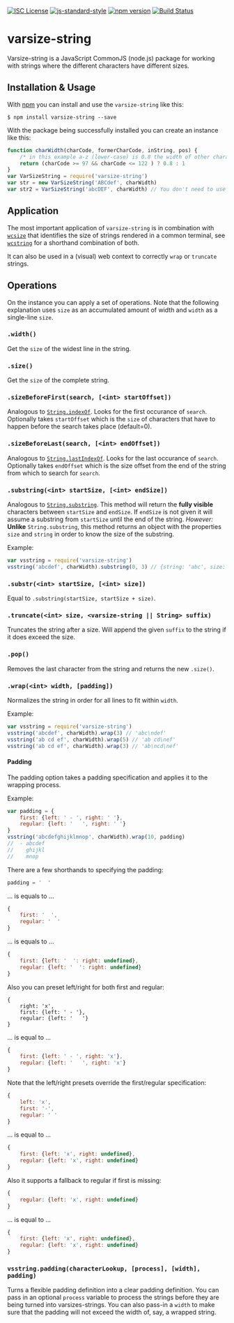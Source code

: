 [![ISC License](https://img.shields.io/badge/license-ISC-blue.svg?style=flat)](LICENSE.md)
[![js-standard-style](https://img.shields.io/badge/code%20style-standard-brightgreen.svg?style=flat)](http://standardjs.com/)
[![npm version](https://badge.fury.io/js/varsize-string.svg)](https://badge.fury.io/js/varsize-string)
[![Build Status](https://travis-ci.org/martinheidegger/varsize-string.svg?branch=master)](https://travis-ci.org/martinheidegger/varsize-string)

# varsize-string
Varsize-string is a JavaScript CommonJS (node.js) package for working
with strings where the different characters have different sizes.

## Installation & Usage
With [npm](https://docs.npmjs.com/getting-started/installing-node) you can install and use the `varsize-string` like this:

```
$ npm install varsize-string --save
```

With the package being successfully installed you can create an instance like this:

```JavaScript
function charWidth(charCode, formerCharCode, inString, pos) {
    /* in this example a-z (lower-case) is 0.8 the width of other characters */
    return (charCode >= 97 && charCode <= 122 ) ? 0.8 : 1
}
var VarSizeString = require('varsize-string')
var str = new VarSizeString('ABCdef', charWidth)
var str2 = VarSizeString('abcDEF', charWidth) // You don't need to use `new`
```

## Application
The most important application of `varsize-string` is in combination with 
[`wcsize`](https://github.com/martinheidegger/wcsize) that identifies the size of strings rendered in a common terminal,
see [`wcstring`](https://github.com/martinheidegger/wcstring) for a shorthand combination of both.

It can also be used in a (visual) web context to correctly `wrap` or `truncate` strings.

## Operations
On the instance you can apply a set of operations. Note that the following explanation uses `size` as an accumulated amount of width and `width` as a single-line `size`.

### `.width()`
Get the `size` of the widest line in the string. 

### `.size()`
Get the `size` of the complete string.

### `.sizeBeforeFirst(search, [<int> startOffset])`
Analogous to [`String.indexOf`](https://developer.mozilla.org/en/docs/Web/JavaScript/Reference/Global_Objects/String/indexOf). Looks for the first occurance of `search`. Optionally takes `startOffset` which is the `size` of characters that have to happen before the search takes place (default=0).

### `.sizeBeforeLast(search, [<int> endOffset])`
Analogous to [`String.lastIndexOf`](https://developer.mozilla.org/en/docs/Web/JavaScript/Reference/Global_Objects/String/lastIndexOf). Looks for the last occurance of `search`.
Optionally takes `endOffset` which is the size offset from the end of the string from which to search for `search`.

### `.substring(<int> startSize, [<int> endSize])`
Analogous to [`String.substring`](https://developer.mozilla.org/en/docs/Web/JavaScript/Reference/Global_Objects/String/substring). This method will return the **fully visible** characters between `startSize` and `endSize`. If `endSize` is not given it will assume a substring from `startSize` until the end of the string.
_However:_ **Unlike** `String.substring`, this method returns an object with the properties `size` and `string` in order to know the size of the substring.

Example:
```JavaScript
var vsstring = require('varsize-string')
vsstring('abcdef', charWidth).substring(0, 3) // {string: 'abc', size: 2.4}
```

### `.substr(<int> startSize, [<int> size])`
Equal to `.substring(startSize, startSize + size)`.


### `.truncate(<int> size, <varsize-string || String> suffix)`
Truncates the string after a size. Will append the given `suffix` to the string if it does exceed the size.

### `.pop()`
Removes the last character from the string and returns the new `.size()`.

### `.wrap(<int> width, [padding])`
Normalizes the string in order for all lines to fit within `width`.

Example:
```JavaScript
var vsstring = require('varsize-string')
vsstring('abcdef', charWidth).wrap(3) // 'abc\ndef'
vsstring('ab cd ef', charWidth).wrap(5) // 'ab cd\nef'
vsstring('ab cd ef', charWidth).wrap(3) // 'ab\ncd\nef'
```

#### Padding
The padding option takes a padding specification and applies it to the
wrapping process.

Example:

```JavaScript
var padding = {
    first: {left: ' - ', right: ' '},
    regular: {left: '   ', right: ' '}
}
vsstring('abcdefghijklmnop', charWidth).wrap(10, padding)
//  - abcdef
//    ghijkl
//    mnop
```

There are a few shorthands to specifying the padding:

```JavaScript
padding = '  '
```

... is equals to ...

```JavaScript
{
    first: '  ',
    regular: '  '
}
```

... is equals to ...

```JavaScript
{
    first: {left: '  ': right: undefined},
    regular: {left: '  ': right: undefined}
}
```

Also you can preset left/right for both first and regular:

```JavScript
{
    right: 'x',
    first: {left: ' - '},
    regular: {left: '   '}
}
```

... is equal to ... 

```JavaScript
{
    first: {left: ' - ', right: 'x'},
    regular: {left: '   ', right: 'x'}
}
```

Note that the left/right presets override the first/regular specification:

```JavaScript
{
    left: 'x',
    first: '-',
    regular: ' '
}
```

... is equal to ...

```JavaScript
{
    first: {left: 'x', right: undefined},
    regular: {left: 'x', right: undefined}
}
```

Also it supports a fallback to regular if first is missing:

```JavaScript
{
    regular: {left: 'x', right: undefined}
}
```

... is equal to ...

```JavaScript
{
    first: {left: 'x', right: undefined},
    regular: {left: 'x', right: undefined}
}
```

### `vsstring.padding(characterLookup, [process], [width], padding)`
Turns a flexible padding definition into a clear padding definition. You can pass in an optional `process` variable to process the strings before they are being turned into varsizes-strings. You can also pass-in a `width` to make sure that the padding will not exceed the width of, say, a wrapped string.
